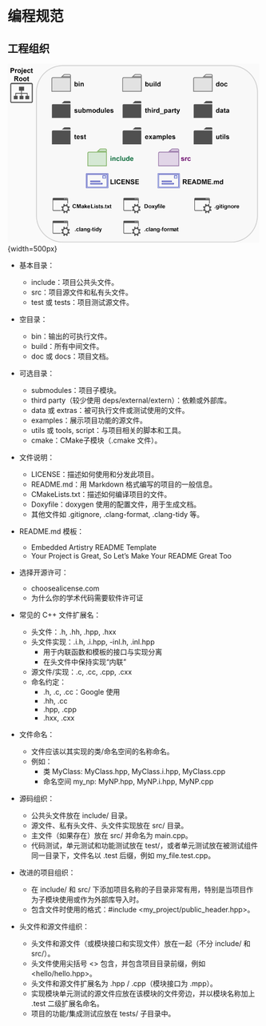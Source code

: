 # 编程规范

## 工程组织

![输入图片说明](./imgs/2024-07/1qJOS2LDTH0ybpzg.png){width=500px}





- 基本目录：
  - include：项目公共头文件。
  - src：项目源文件和私有头文件。
  - test 或 tests：项目测试源文件。

- 空目录：
  - bin：输出的可执行文件。
  - build：所有中间文件。
  - doc 或 docs：项目文档。

- 可选目录：
  - submodules：项目子模块。
  - third party（较少使用 deps/external/extern）：依赖或外部库。
  - data 或 extras：被可执行文件或测试使用的文件。
  - examples：展示项目功能的源文件。
  - utils 或 tools, script：与项目相关的脚本和工具。
  - cmake：CMake子模块（.cmake 文件）。

- 文件说明：
  - LICENSE：描述如何使用和分发此项目。
  - README.md：用 Markdown 格式编写的项目的一般信息。
  - CMakeLists.txt：描述如何编译项目的文件。
  - Doxyfile：doxygen 使用的配置文件，用于生成文档。
  - 其他文件如 .gitignore, .clang-format, .clang-tidy 等。

- README.md 模板：
  - Embedded Artistry README Template
  - Your Project is Great, So Let’s Make Your README Great Too

- 选择开源许可：
  - choosealicense.com
  - 为什么你的学术代码需要软件许可证

- 常见的 C++ 文件扩展名：
  - 头文件：.h, .hh, .hpp, .hxx
  - 头文件实现：.i.h, .i.hpp, -inl.h, .inl.hpp
    - 用于内联函数和模板的接口与实现分离
    - 在头文件中保持实现“内联”
  - 源文件/实现：.c, .cc, .cpp, .cxx
  - 命名约定：
    - .h, .c, .cc：Google 使用
    - .hh, .cc
    - .hpp, .cpp
    - .hxx, .cxx

- 文件命名：
  - 文件应该以其实现的类/命名空间的名称命名。
  - 例如：
    - 类 MyClass: MyClass.hpp, MyClass.i.hpp, MyClass.cpp
    - 命名空间 my_np: MyNP.hpp, MyNP.i.hpp, MyNP.cpp

- 源码组织：
  - 公共头文件放在 include/ 目录。
  - 源文件、私有头文件、头文件实现放在 src/ 目录。
  - 主文件（如果存在）放在 src/ 并命名为 main.cpp。
  - 代码测试，单元测试和功能测试放在 test/，或者单元测试放在被测试组件同一目录下，文件名以 .test 后缀，例如 my_file.test.cpp。

- 改进的项目组织：
  - 在 include/ 和 src/ 下添加项目名称的子目录非常有用，特别是当项目作为子模块使用或作为外部库导入时。
  - 包含文件时使用的格式：#include <my_project/public_header.hpp>。

- 头文件和源文件组织：
  - 头文件和源文件（或模块接口和实现文件）放在一起（不分 include/ 和 src/）。
  - 头文件使用尖括号 <> 包含，并包含项目目录前缀，例如 <hello/hello.hpp>。
  - 头文件和源文件扩展名为 .hpp / .cpp（模块接口为 .mpp）。
  - 实现模块单元测试的源文件应放在该模块的文件旁边，并以模块名称加上 .test 二级扩展名命名。
  - 项目的功能/集成测试应放在 tests/ 子目录中。

<!--stackedit_data:
eyJoaXN0b3J5IjpbLTE4NDYxMDUyNDIsMTE0NTkyMjQ0NV19
-->